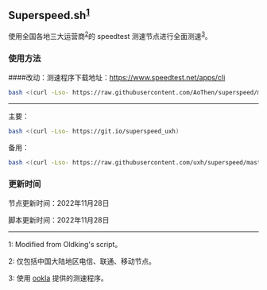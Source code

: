 ## Superspeed.sh<sup>[1](#脚注1)</sup>

使用全国各地三大运营商<sup>[2](#脚注2)</sup>的 speedtest 测速节点进行全面测速<sup>[3](#脚注3)</sup>。

### 使用方法

####改动：测速程序下载地址：https://www.speedtest.net/apps/cli


```bash
bash <(curl -Lso- https://raw.githubusercontent.com/AoThen/superspeed/master/superspeed.sh)
```

---

主要：

```bash
bash <(curl -Lso- https://git.io/superspeed_uxh)
```

备用：

```bash
bash <(curl -Lso- https://raw.githubusercontent.com/uxh/superspeed/master/superspeed.sh)
```

### 更新时间

节点更新时间：2022年11月28日

脚本更新时间：2022年11月28日

---

<a name="脚注1">1</a>: Modified from Oldking's script。

<a name="脚注2">2</a>: 仅包括中国大陆地区电信、联通、移动节点。

<a name="脚注3">3</a>: 使用 [ookla](https://bintray.com/ookla/download/download_file?file_path=ookla-speedtest-1.0.0-x86_64-linux.tgz) 提供的测速程序。
